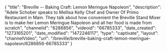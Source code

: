 {
    "title": "Breville -- Baking Craft: Lemon Meringue Napoleon",
    "description": "Adele Schober speaks to Mellisa Kelly Chef and Owner Of Primo Restaurant in Main. They talk about how convenient the Breville Stand Mixer is to make her Lemon Meringue Napoleon and all her food is made from scratch",
    "channelid": "6286856",
    "videoid": "66785333",
    "date_created": "1273165201",
    "date_modified": "1472246117",
    "type": "captivate",
    "layout": "channelVideo",
    "url": "\/breville\/breville-baking-craft-lemon-meringue-napoleon\/6286856-66785333"
}